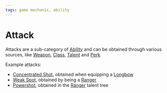 ```yaml
---
tags: game mechanic, ability
---
```


# Attack

Attacks are a sub-category of [Ability](Mechanics/Ability.md) and can be obtained through various sources, like [Weapon](Weapon), [Class](Class), [Talent](Talent) and [Perk](Mechanics/Perk.md). 

Example attacks:
- [Concentrated Shot](Concentrated%20Shot), obtained when equipping a [Longbow](Equipment/Weapons/Bows/Longbow.md)
- [Weak Spot](Abilities/Attacks/Weak%20Spot.md), obtained by being a [Ranger](Classes/Ranger.md)
- [Powershot](Abilities/Attacks/Powershot.md), obtained in the [Ranger](Classes/Ranger.md) talent tree

